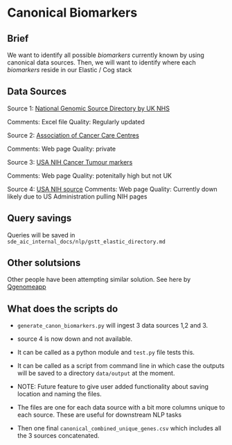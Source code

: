 # Canonical Biomarkers

## Brief

We want to identify all possible *biomarkers* currently known by using canonical data sources.
Then, we will want to identify where each *biomarkers* reside in our Elastic / Cog stack

## Data Sources

Source 1: [National Genomic Source Directory by UK NHS](https://www.genomicseducation.hee.nhs.uk/genotes/knowledge-hub/the-national-genomic-test-directory/)

Comments: Excel file 
Quality: Regularly updated

Source 2: [Association of Cancer Care Centres](https://www.accc-cancer.org/home/learn/precision-medicine/cancer-diagnostics/biomarkers/biomarkerlive/lexicon/cancer-biomarkers)

Comments: Web page
Quality: private 

Source 3: [USA NIH Cancer Tumour markers](https://www.cancer.gov/about-cancer/diagnosis-staging/diagnosis/tumor-markers-list)

Comments: Web page
Quality: potenitally high but not UK

Source 4: [USA NIH source](https://edrn.nci.nih.gov/data-and-resources/biomarkers/)
Comments: Web page
Quality: Currently down likely due to US Administration pulling NIH pages

## Query savings

Queries will be saved in `sde_aic_internal_docs/nlp/gstt_elastic_directory.md`

## Other solutsions

Other people have been attempting similar solution. See here by [Qgenomeapp](https://qgenome.co.uk/)


## What does the scripts do

* `generate_canon_biomarkers.py` will ingest 3 data sources 1,2 and 3.
* source 4 is now down and not available.
* It can be called as a python module and `test.py` file tests this.
* It can be called as a script from command line in which case the outputs will be saved to a directory `data/output` at the moment. 
* NOTE: Future feature to give user added functionality about saving location and naming the files. 

* The files are one for each data source with a bit more columns unique to each source. These are useful for downstream NLP tasks
* Then one final `canonical_combined_unique_genes.csv` which includes all the 3 sources concatenated.
